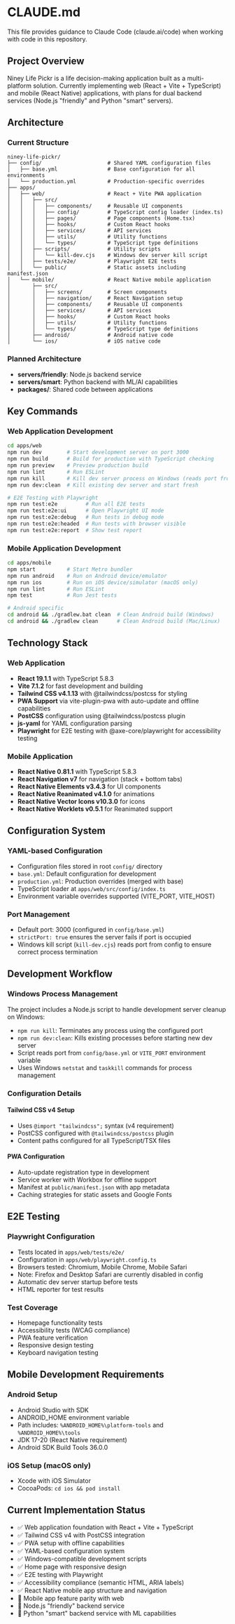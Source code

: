 # CLAUDE.md

This file provides guidance to Claude Code (claude.ai/code) when working with code in this repository.

## Project Overview

Niney Life Pickr is a life decision-making application built as a multi-platform solution. Currently implementing web (React + Vite + TypeScript) and mobile (React Native) applications, with plans for dual backend services (Node.js "friendly" and Python "smart" servers).

## Architecture

### Current Structure
```
niney-life-pickr/
├── config/                     # Shared YAML configuration files
│   ├── base.yml                # Base configuration for all environments
│   └── production.yml          # Production-specific overrides
├── apps/
│   ├── web/                    # React + Vite PWA application
│   │   ├── src/
│   │   │   ├── components/     # Reusable UI components
│   │   │   ├── config/         # TypeScript config loader (index.ts)
│   │   │   ├── pages/          # Page components (Home.tsx)
│   │   │   ├── hooks/          # Custom React hooks
│   │   │   ├── services/       # API services
│   │   │   ├── utils/          # Utility functions
│   │   │   └── types/          # TypeScript type definitions
│   │   ├── scripts/            # Utility scripts
│   │   │   └── kill-dev.cjs    # Windows dev server kill script
│   │   ├── tests/e2e/          # Playwright E2E tests
│   │   └── public/             # Static assets including manifest.json
│   └── mobile/                 # React Native mobile application
│       ├── src/
│       │   ├── screens/        # Screen components
│       │   ├── navigation/     # React Navigation setup
│       │   ├── components/     # Reusable UI components
│       │   ├── services/       # API services
│       │   ├── hooks/          # Custom React hooks
│       │   ├── utils/          # Utility functions
│       │   └── types/          # TypeScript type definitions
│       ├── android/            # Android native code
│       └── ios/                # iOS native code
```

### Planned Architecture
- **servers/friendly**: Node.js backend service
- **servers/smart**: Python backend with ML/AI capabilities
- **packages/**: Shared code between applications

## Key Commands

### Web Application Development
```bash
cd apps/web
npm run dev        # Start development server on port 3000
npm run build      # Build for production with TypeScript checking
npm run preview    # Preview production build
npm run lint       # Run ESLint
npm run kill       # Kill dev server process on Windows (reads port from config)
npm run dev:clean  # Kill existing dev server and start fresh

# E2E Testing with Playwright
npm run test:e2e         # Run all E2E tests
npm run test:e2e:ui      # Open Playwright UI mode
npm run test:e2e:debug   # Run tests in debug mode
npm run test:e2e:headed  # Run tests with browser visible
npm run test:e2e:report  # Show test report
```

### Mobile Application Development
```bash
cd apps/mobile
npm start          # Start Metro bundler
npm run android    # Run on Android device/emulator
npm run ios        # Run on iOS device/simulator (macOS only)
npm run lint       # Run ESLint
npm test           # Run Jest tests

# Android specific
cd android && ./gradlew.bat clean  # Clean Android build (Windows)
cd android && ./gradlew clean      # Clean Android build (Mac/Linux)
```

## Technology Stack

### Web Application
- **React 19.1.1** with TypeScript 5.8.3
- **Vite 7.1.2** for fast development and building
- **Tailwind CSS v4.1.13** with @tailwindcss/postcss for styling
- **PWA Support** via vite-plugin-pwa with auto-update and offline capabilities
- **PostCSS** configuration using @tailwindcss/postcss plugin
- **js-yaml** for YAML configuration parsing
- **Playwright** for E2E testing with @axe-core/playwright for accessibility testing

### Mobile Application
- **React Native 0.81.1** with TypeScript 5.8.3
- **React Navigation v7** for navigation (stack + bottom tabs)
- **React Native Elements v3.4.3** for UI components
- **React Native Reanimated v4.1.0** for animations
- **React Native Vector Icons v10.3.0** for icons
- **React Native Worklets v0.5.1** for Reanimated support

## Configuration System

### YAML-based Configuration
- Configuration files stored in root `config/` directory
- `base.yml`: Default configuration for development
- `production.yml`: Production overrides (merged with base)
- TypeScript loader at `apps/web/src/config/index.ts`
- Environment variable overrides supported (VITE_PORT, VITE_HOST)

### Port Management
- Default port: 3000 (configured in `config/base.yml`)
- `strictPort: true` ensures the server fails if port is occupied
- Windows kill script (`kill-dev.cjs`) reads port from config to ensure correct process termination

## Development Workflow

### Windows Process Management
The project includes a Node.js script to handle development server cleanup on Windows:
- `npm run kill`: Terminates any process using the configured port
- `npm run dev:clean`: Kills existing processes before starting new dev server
- Script reads port from `config/base.yml` or `VITE_PORT` environment variable
- Uses Windows `netstat` and `taskkill` commands for process management

### Configuration Details

#### Tailwind CSS v4 Setup
- Uses `@import "tailwindcss";` syntax (v4 requirement)
- PostCSS configured with `@tailwindcss/postcss` plugin
- Content paths configured for all TypeScript/TSX files

#### PWA Configuration
- Auto-update registration type in development
- Service worker with Workbox for offline support
- Manifest at `public/manifest.json` with app metadata
- Caching strategies for static assets and Google Fonts

## E2E Testing

### Playwright Configuration
- Tests located in `apps/web/tests/e2e/`
- Configuration in `apps/web/playwright.config.ts`
- Browsers tested: Chromium, Mobile Chrome, Mobile Safari
- Note: Firefox and Desktop Safari are currently disabled in config
- Automatic dev server startup before tests
- HTML reporter for test results

### Test Coverage
- Homepage functionality tests
- Accessibility tests (WCAG compliance)
- PWA feature verification
- Responsive design testing
- Keyboard navigation testing

## Mobile Development Requirements

### Android Setup
- Android Studio with SDK
- ANDROID_HOME environment variable
- Path includes: `%ANDROID_HOME%\platform-tools` and `%ANDROID_HOME%\tools`
- JDK 17-20 (React Native requirement)
- Android SDK Build Tools 36.0.0

### iOS Setup (macOS only)
- Xcode with iOS Simulator
- CocoaPods: `cd ios && pod install`

## Current Implementation Status

- ✅ Web application foundation with React + Vite + TypeScript
- ✅ Tailwind CSS v4 with PostCSS integration
- ✅ PWA setup with offline capabilities
- ✅ YAML-based configuration system
- ✅ Windows-compatible development scripts
- ✅ Home page with responsive design
- ✅ E2E testing with Playwright
- ✅ Accessibility compliance (semantic HTML, ARIA labels)
- ✅ React Native mobile app structure and navigation
- 🔲 Mobile app feature parity with web
- 🔲 Node.js "friendly" backend service
- 🔲 Python "smart" backend service with ML capabilities